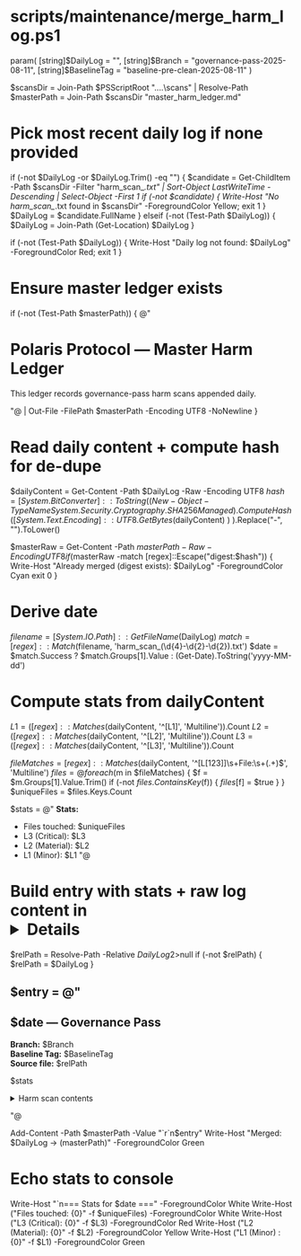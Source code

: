 # scripts/maintenance/merge_harm_log.ps1
param(
  [string]$DailyLog = "",
  [string]$Branch = "governance-pass-2025-08-11",
  [string]$BaselineTag = "baseline-pre-clean-2025-08-11"
)

$scansDir   = Join-Path $PSScriptRoot "..\..\scans" | Resolve-Path
$masterPath = Join-Path $scansDir "master_harm_ledger.md"

# Pick most recent daily log if none provided
if (-not $DailyLog -or $DailyLog.Trim() -eq "") {
  $candidate = Get-ChildItem -Path $scansDir -Filter "harm_scan_*.txt" |
    Sort-Object LastWriteTime -Descending | Select-Object -First 1
  if (-not $candidate) { Write-Host "No harm_scan_*.txt found in $scansDir" -ForegroundColor Yellow; exit 1 }
  $DailyLog = $candidate.FullName
} elseif (-not (Test-Path $DailyLog)) {
  $DailyLog = Join-Path (Get-Location) $DailyLog
}

if (-not (Test-Path $DailyLog)) { Write-Host "Daily log not found: $DailyLog" -ForegroundColor Red; exit 1 }

# Ensure master ledger exists
if (-not (Test-Path $masterPath)) {
@"
# Polaris Protocol — Master Harm Ledger

This ledger records governance-pass harm scans appended daily.

"@ | Out-File -FilePath $masterPath -Encoding UTF8 -NoNewline
}

# Read daily content + compute hash for de-dupe
$dailyContent = Get-Content -Path $DailyLog -Raw -Encoding UTF8
$hash = [System.BitConverter]::ToString(
  (New-Object -TypeName System.Security.Cryptography.SHA256Managed).ComputeHash(
    [System.Text.Encoding]::UTF8.GetBytes($dailyContent)
  )
).Replace("-", "").ToLower()

$masterRaw = Get-Content -Path $masterPath -Raw -Encoding UTF8
if ($masterRaw -match [regex]::Escape("digest:$hash")) {
  Write-Host "Already merged (digest exists): $DailyLog" -ForegroundColor Cyan
  exit 0
}

# Derive date
$filename = [System.IO.Path]::GetFileName($DailyLog)
$match = [regex]::Match($filename, 'harm_scan_(\d{4}-\d{2}-\d{2})\.txt')
$date = $match.Success ? $match.Groups[1].Value : (Get-Date).ToString('yyyy-MM-dd')

# Compute stats from dailyContent
$L1 = ([regex]::Matches($dailyContent, '^\[L1\]', 'Multiline')).Count
$L2 = ([regex]::Matches($dailyContent, '^\[L2\]', 'Multiline')).Count
$L3 = ([regex]::Matches($dailyContent, '^\[L3\]', 'Multiline')).Count

$fileMatches = [regex]::Matches($dailyContent, '^\[L[123]\]\s+File:\s+(.+)$', 'Multiline')
$files = @{}
foreach ($m in $fileMatches) {
  $f = $m.Groups[1].Value.Trim()
  if (-not $files.ContainsKey($f)) { $files[$f] = $true }
}
$uniqueFiles = $files.Keys.Count

$stats = @"
**Stats:**  
- Files touched: $uniqueFiles  
- L3 (Critical): $L3  
- L2 (Material): $L2  
- L1 (Minor): $L1
"@

# Build entry with stats + raw log content in <details>
$relPath = Resolve-Path -Relative $DailyLog 2>$null
if (-not $relPath) { $relPath = $DailyLog }

$entry = @"
---
<!-- digest:$hash -->
## $date — Governance Pass

**Branch:** $Branch  
**Baseline Tag:** $BaselineTag  
**Source file:** $relPath

$stats

<details>
<summary>Harm scan contents</summary>

$($dailyContent.TrimEnd())


</details>

"@

Add-Content -Path $masterPath -Value "`r`n$entry"
Write-Host "Merged: $DailyLog → $($masterPath)" -ForegroundColor Green

# Echo stats to console
Write-Host "`n=== Stats for $date ===" -ForegroundColor White
Write-Host ("Files touched: {0}" -f $uniqueFiles) -ForegroundColor White
Write-Host ("L3 (Critical): {0}" -f $L3) -ForegroundColor Red
Write-Host ("L2 (Material): {0}" -f $L2) -ForegroundColor Yellow
Write-Host ("L1 (Minor)   : {0}" -f $L1) -ForegroundColor Green

